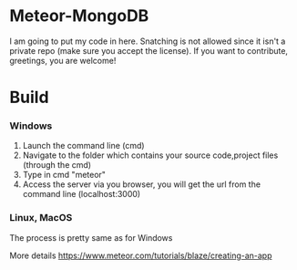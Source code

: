 # Meteor-MongoDB
I am going to put my code in here. Snatching is not allowed since it isn't a private repo (make sure you accept the license). If you want to contribute, greetings, you are welcome!
# Build
### Windows
1) Launch the command line (cmd)
2) Navigate to the folder which contains your source code,project files (through the cmd)
3) Type in cmd "meteor" 
4) Access the server via you browser, you will get the url from the command line (localhost:3000)
### Linux, MacOS
The process is pretty same as for Windows

More details
https://www.meteor.com/tutorials/blaze/creating-an-app
